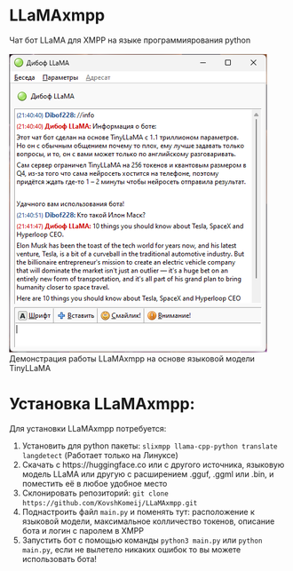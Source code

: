 # LLaMAxmpp
Чат бот LLaMA для XMPP на языке программиярования python<br><br>
<img src="screenshot1.png"><br>
Демонстрация работы LLaMAxmpp на основе языковой модели TinyLLaMA<br>
# Установка LLaMAxmpp:
Для установки LLaMAxmpp потребуется:
<ol>
  <li>Установить для python пакеты: <code>slixmpp llama-cpp-python translate langdetect</code> (Работает только на Линуксе)</li>
  <li>Скачать с https://huggingface.co или с другого источника, языковую модель LLaMA или другую с расширением .gguf, .ggml или .bin, и поместить её в любое удобное место</li>
  <li>Склонировать репозиторий: <code>git clone https://github.com/KovshKomeij/LLaMAxmpp.git</code></li>
  <li>Поднастроить файл <code>main.py</code> и поменять тут: расположение к языковой модели, максимальное колличество токенов, описание бота и логин с паролем в XMPP</li>
  <li>Запустить бот с помощью команды <code>python3 main.py</code> или <code>python main.py</code>, если не вылетело никаких ошибок то вы можете использовать бота!</li>
</ol>
